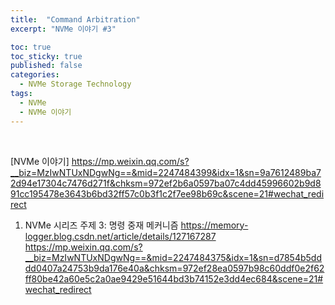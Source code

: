 ```yaml
---
title:  "Command Arbitration"
excerpt: "NVMe 이야기 #3"

toc: true
toc_sticky: true
published: false
categories:
  - NVMe Storage Technology
tags:
  - NVMe
  - NVMe 이야기
---
```


<br>

[NVMe 이야기] https://mp.weixin.qq.com/s?__biz=MzIwNTUxNDgwNg==&mid=2247484399&idx=1&sn=9a7612489ba72d94e17304c7476d271f&chksm=972ef2b6a0597ba07c4dd45996602b9d891cc195478e3643b6bd32ff57c0b3f1c2f7ee98b69c&scene=21#wechat_redirect
1. NVMe 시리즈 주제 3: 명령 중재 메커니즘
https://memory-logger.blog.csdn.net/article/details/127167287
https://mp.weixin.qq.com/s?__biz=MzIwNTUxNDgwNg==&mid=2247484375&idx=1&sn=d7854b5dddd0407a24753b9da176e40a&chksm=972ef28ea0597b98c60ddf0e2f62ff80be42a60e5c2a0ae9429e51644bd3b74152e3dd4ec684&scene=21#wechat_redirect
